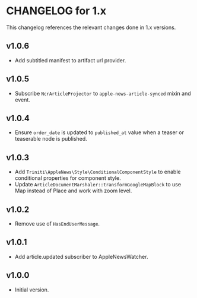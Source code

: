 # CHANGELOG for 1.x
This changelog references the relevant changes done in 1.x versions.


## v1.0.6
* Add subtitled manifest to artifact url provider.


## v1.0.5
* Subscribe `NcrArticleProjector` to `apple-news-article-synced` mixin and event.


## v1.0.4
* Ensure `order_date` is updated to `published_at` value when a teaser or teaserable node is published.


## v1.0.3
* Add `Triniti\AppleNews\Style\ConditionalComponentStyle` to enable conditional properties for component style.
* Update `ArticleDocumentMarshaler::transformGoogleMapBlock` to use Map instead of Place and work with zoom level.


## v1.0.2
* Remove use of `HasEndUserMessage`.


## v1.0.1
* Add article.updated subscriber to AppleNewsWatcher.


## v1.0.0
* Initial version.
